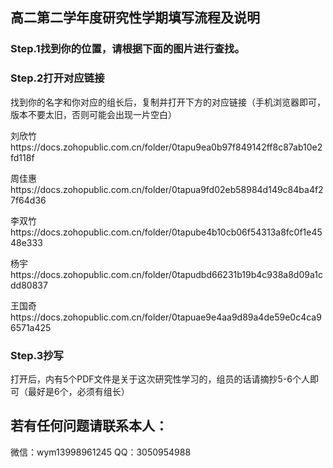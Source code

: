 ## 高二第二学年度研究性学期填写流程及说明

### Step.1找到你的位置，请根据下面的图片进行查找。

### Step.2打开对应链接
找到你的名字和你对应的组长后，复制并打开下方的对应链接（手机浏览器即可，版本不要太旧，否则可能会出现一片空白）


刘欣竹https://docs.zohopublic.com.cn/folder/0tapu9ea0b97f849142ff8c87ab10e2fd118f

周佳惠https://docs.zohopublic.com.cn/folder/0tapua9fd02eb58984d149c84ba4f27f64d36

李双竹https://docs.zohopublic.com.cn/folder/0tapube4b10cb06f54313a8fc0f1e4548e333

杨宇https://docs.zohopublic.com.cn/folder/0tapudbd66231b19b4c938a8d09a1cdd80837

王国奇https://docs.zohopublic.com.cn/folder/0tapuae9e4aa9d89a4de59e0c4ca96571a425
### Step.3抄写
打开后，内有5个PDF文件是关于这次研究性学习的，组员的话请摘抄5-6个人即可（最好是6个，必须有组长）

## 若有任何问题请联系本人：
微信：wym13998961245
QQ：3050954988

